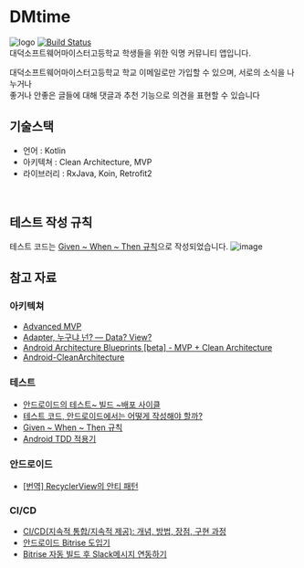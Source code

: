 # DMtime
![logo](https://www.notion.so/image/https%3A%2F%2Fs3-us-west-2.amazonaws.com%2Fsecure.notion-static.com%2F728fbfc5-2c6e-43a7-b664-d7a1e5fa3aec%2FUntitled.png?table=block&id=adbb1ded-3a43-41a7-a22d-991aacda8e9e&width=5120&userId=&cache=v2) 
[![Build Status](https://app.bitrise.io/app/2c694dc9c1a6641f/status.svg?token=PqgUitZ9yQE2quZ1vwDSCQ&branch=develop)](https://app.bitrise.io/app/2c694dc9c1a6641f)<br/>
대덕소프트웨어마이스터고등학교 학생들을 위한 익명 커뮤니티 앱입니다.

대덕소프트웨어마이스터고등학교 학교 이메일로만 가입할 수 있으며, 서로의 소식을 나누거나<br/>
좋거나 안좋은 글들에 대해 댓글과 추천 기능으로 의견을 표현할 수 있습니다  
 

## 기술스택
* 언어 : Kotlin
* 아키텍쳐 : Clean Architecture, MVP
* 라이브러리 : RxJava, Koin, Retrofit2


<br/>

## 테스트 작성 규칙
테스트 코드는 [Given ~ When ~ Then 규칙](https://martinfowler.com/bliki/GivenWhenThen.html)으로 작성되었습니다.
![image](https://user-images.githubusercontent.com/48317457/116565423-d2871000-a940-11eb-9057-40208708dbd9.png)

## 참고 자료
### 아키텍쳐
* [Advanced MVP](https://speakerdeck.com/gorita/advanced-mvp-refactoring-mvp)
* [Adapter, 누구냐 넌? — Data? View?](https://medium.com/@jsuch2362/adapter-%EB%88%84%EA%B5%AC%EB%83%90-%EB%84%8C-data-view-2db7eff11c20)
* [Android Architecture Blueprints [beta] - MVP + Clean Architecture](https://github.com/android/architecture-samples/tree/todo-mvp-clean)
* [Android-CleanArchitecture](https://github.com/android10/Android-CleanArchitecture)

### 테스트
* [안드로이드의 테스트~ 빌드 ~배포 사이클](https://medium.com/wantedjobs/%EC%95%88%EB%93%9C%EB%A1%9C%EC%9D%B4%EB%93%9C%EC%9D%98-%ED%85%8C%EC%8A%A4%ED%8A%B8-%EB%B9%8C%EB%93%9C-%EB%B0%B0%ED%8F%AC-%EC%82%AC%EC%9D%B4%ED%81%B4-9d542eda0ef8)
* [테스트 코드, 안드로이드에서는 어떻게 작성해야 할까?](https://blog.banksalad.com/tech/test-in-banksalad-android/)
* [Given ~ When ~ Then 규칙](https://martinfowler.com/bliki/GivenWhenThen.html)
* [Android TDD 적용기](https://speakerdeck.com/sungil/android-tdd-jeogyonggi)
### 안드로이드
* [[번역] RecyclerView의 안티 패턴](https://medium.com/hongbeomi-dev/%EB%B2%88%EC%97%AD-recyclerview-%EC%95%88%ED%8B%B0-%ED%8C%A8%ED%84%B4-ce0fcd8ea232)
### CI/CD
* [CI/CD(지속적 통합/지속적 제공): 개념, 방법, 장점, 구현 과정](https://www.redhat.com/ko/topics/devops/what-is-ci-cd)
* [안드로이드 Bitrise 도입기](https://brunch.co.kr/@kmongdev/19)
* [Bitrise 자동 빌드 후 Slack메시지 연동하기](https://velog.io/@ironelder/Bitrise-%EC%9E%90%EB%8F%99-%EB%B9%8C%EB%93%9C-%ED%9B%84-Slack%EB%A9%94%EC%8B%9C%EC%A7%80-%EC%97%B0%EB%8F%99%ED%95%98%EA%B8%B0-nmk6ag26mp)

